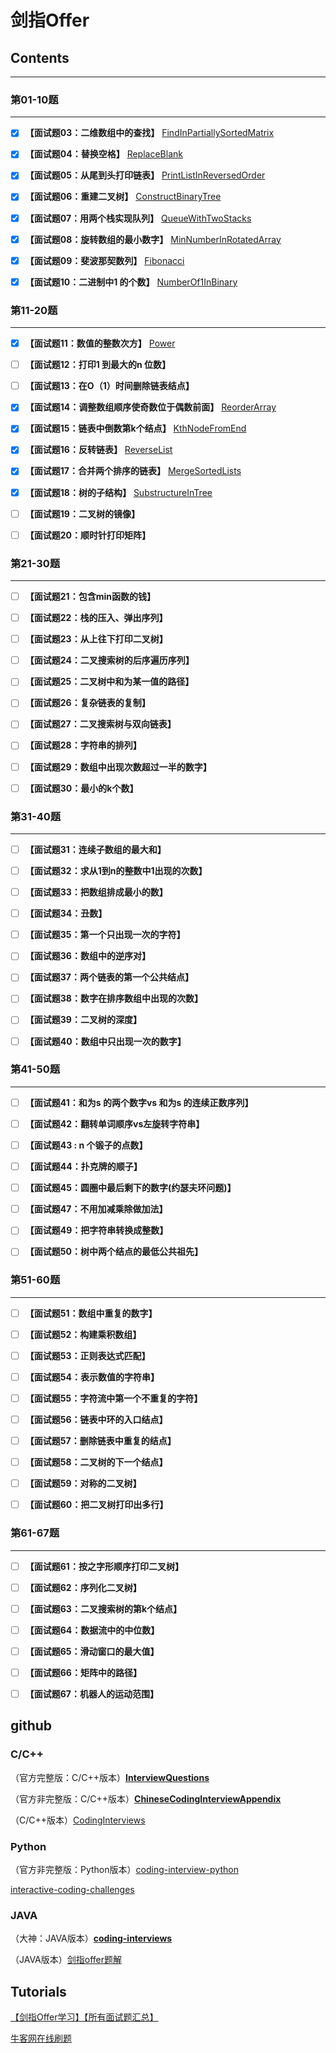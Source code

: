 # 剑指Offer

## **Contents**

------

### **第01-10题**

------

- [x] **【面试题03：二维数组中的查找】** [FindInPartiallySortedMatrix](03_FindInPartiallySortedMatrix/README.md)



- [x] **【面试题04：替换空格】** [ReplaceBlank](04_ReplaceBlank/README.md)

- [x] **【面试题05：从尾到头打印链表】** [PrintListInReversedOrder](05_PrintListInReversedOrder)

- [x] **【面试题06：重建二叉树】** [ConstructBinaryTree](06_ConstructBinaryTree)

- [x] **【面试题07：用两个栈实现队列】** [QueueWithTwoStacks](07_QueueWithTwoStacks)

- [x] **【面试题08：旋转数组的最小数字】** [MinNumberInRotatedArray](08_MinNumberInRotatedArray)

- [x] **【面试题09：斐波那契数列】** [Fibonacci](09_Fibonacci)

- [x] **【面试题10：二进制中1 的个数】** [NumberOf1InBinary](10_NumberOf1InBinary)


### **第11-20题**

------

- [x] **【面试题11：数值的整数次方】** [Power](11_Power)

- [ ] **【面试题12：打印1 到最大的n 位数】**

- [ ] **【面试题13：在O（1）时间删除链表结点】**

- [x] **【面试题14：调整数组顺序使奇数位于偶数前面】** [ReorderArray](14_ReorderArray)

- [x] **【面试题15：链表中倒数第k个结点】** [KthNodeFromEnd](15_KthNodeFromEnd)

- [x] **【面试题16：反转链表】** [ReverseList](16_ReverseList)

- [x] **【面试题17：合并两个排序的链表】** [MergeSortedLists](17_MergeSortedLists)

- [x] **【面试题18：树的子结构】** [SubstructureInTree](18_SubstructureInTree)

- [ ] **【面试题19：二叉树的镜像】**

- [ ] **【面试题20：顺时针打印矩阵】**


### **第21-30题**

------

- [ ] **【面试题21：包含min函数的钱】**

- [ ] **【面试题22：栈的压入、弹出序列】**

- [ ] **【面试题23：从上往下打印二叉树】**

- [ ] **【面试题24：二叉搜索树的后序遍历序列】**

- [ ] **【面试题25：二叉树中和为某一值的路径】**

- [ ] **【面试题26：复杂链表的复制】**

- [ ] **【面试题27：二叉搜索树与双向链表】**

- [ ] **【面试题28：字符串的排列】**

- [ ] **【面试题29：数组中出现次数超过一半的数字】**

- [ ] **【面试题30：最小的k个数】**


### **第31-40题**

------

- [ ] **【面试题31：连续子数组的最大和】**

- [ ] **【面试题32：求从1到n的整数中1出现的次数】**

- [ ] **【面试题33：把数组排成最小的数】**

- [ ] **【面试题34：丑数】**

- [ ] **【面试题35：第一个只出现一次的字符】**

- [ ] **【面试题36：数组中的逆序对】**

- [ ] **【面试题37：两个链表的第一个公共结点】**

- [ ] **【面试题38：数字在排序数组中出现的次数】**

- [ ] **【面试题39：二叉树的深度】**

- [ ] **【面试题40：数组中只出现一次的数字】**


### **第41-50题**

------

- [ ] **【面试题41：和为s 的两个数字vs 和为s 的连续正数序列】**

- [ ] **【面试题42：翻转单词顺序vs左旋转字符串】**

- [ ] **【面试题43 : n 个锻子的点数】**

- [ ] **【面试题44：扑克牌的顺子】**

- [ ] **【面试题45：圆圈中最后剩下的数字(约瑟夫环问题)】**

- [ ] **【面试题47：不用加减乘除做加法】**

- [ ] **【面试题49：把字符串转换成整数】**

- [ ] **【面试题50：树中两个结点的最低公共祖先】**


### **第51-60题**

------

- [ ] **【面试题51：数组中重复的数字】**

- [ ] **【面试题52：构建乘积数组】**

- [ ] **【面试题53：正则表达式匹配】**

- [ ] **【面试题54：表示数值的字符串】**

- [ ] **【面试题55：字符流中第一个不重复的字符】**

- [ ] **【面试题56：链表中环的入口结点】**

- [ ] **【面试题57：删除链表中重复的结点】**

- [ ] **【面试题58：二叉树的下一个结点】**

- [ ] **【面试题59：对称的二叉树】**

- [ ] **【面试题60：把二叉树打印出多行】**


### **第61-67题**

------

- [ ] **【面试题61：按之字形顺序打印二叉树】**

- [ ] **【面试题62：序列化二叉树】**

- [ ] **【面试题63：二叉搜索树的第k个结点】**

- [ ] **【面试题64：数据流中的中位数】**

- [ ] **【面试题65：滑动窗口的最大值】**

- [ ] **【面试题66：矩阵中的路径】**

- [ ] **【面试题67：机器人的运动范围】**



## github

### C/C++

（官方完整版：C/C++版本）[**InterviewQuestions**](http://www.broadview.com.cn/23245)

（官方非完整版：C/C++版本）**[ChineseCodingInterviewAppendix](https://github.com/zhedahht/ChineseCodingInterviewAppendix)**

（C/C++版本）[CodingInterviews](https://github.com/gatieme/CodingInterviews)

### Python

（官方非完整版：Python版本）[coding-interview-python](https://github.com/0xE8551CCB/coding-interview-python)

[interactive-coding-challenges](https://github.com/donnemartin/interactive-coding-challenges)

### JAVA

（大神：JAVA版本）**[coding-interviews](https://github.com/Wang-Jun-Chao/coding-interviews)**

（JAVA版本）[剑指offer题解](https://github.com/CyC2018/Interview-Notebook/blob/master/notes/%E5%89%91%E6%8C%87%20offer%20%E9%A2%98%E8%A7%A3.md)



## Tutorials

[【剑指Offer学习】【所有面试题汇总】](https://blog.csdn.net/derrantcm/article/details/46887821)

[牛客网在线刷题](https://www.nowcoder.com/ta/coding-interviews)




